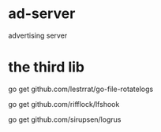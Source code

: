 # ad-server
advertising server

# the third lib
go get github.com/lestrrat/go-file-rotatelogs

go get github.com/rifflock/lfshook

go get github.com/sirupsen/logrus
